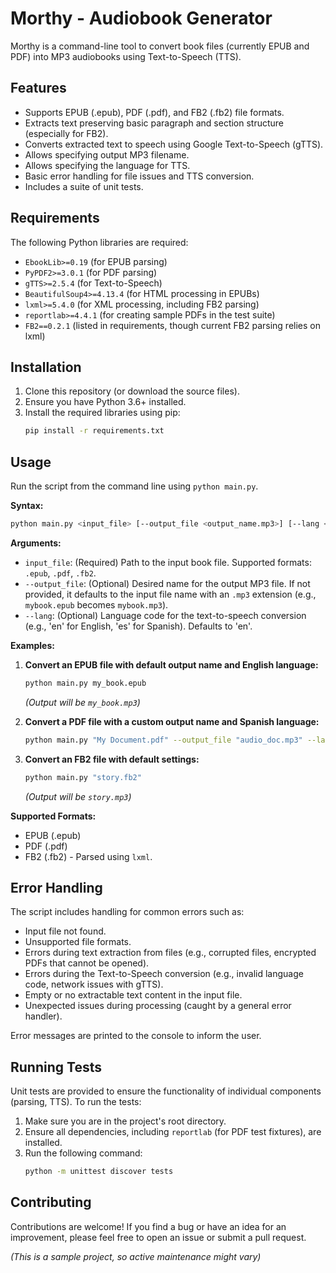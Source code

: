 # Morthy - Audiobook Generator

Morthy is a command-line tool to convert book files (currently EPUB and PDF) into MP3 audiobooks using Text-to-Speech (TTS).

## Features

*   Supports EPUB (.epub), PDF (.pdf), and FB2 (.fb2) file formats.
*   Extracts text preserving basic paragraph and section structure (especially for FB2).
*   Converts extracted text to speech using Google Text-to-Speech (gTTS).
*   Allows specifying output MP3 filename.
*   Allows specifying the language for TTS.
*   Basic error handling for file issues and TTS conversion.
*   Includes a suite of unit tests.

## Requirements

The following Python libraries are required:

*   `EbookLib>=0.19` (for EPUB parsing)
*   `PyPDF2>=3.0.1` (for PDF parsing)
*   `gTTS>=2.5.4` (for Text-to-Speech)
*   `BeautifulSoup4>=4.13.4` (for HTML processing in EPUBs)
*   `lxml>=5.4.0` (for XML processing, including FB2 parsing)
*   `reportlab>=4.4.1` (for creating sample PDFs in the test suite)
*   `FB2==0.2.1` (listed in requirements, though current FB2 parsing relies on lxml)

## Installation

1.  Clone this repository (or download the source files).
2.  Ensure you have Python 3.6+ installed.
3.  Install the required libraries using pip:
    ```bash
    pip install -r requirements.txt
    ```

## Usage

Run the script from the command line using `python main.py`.

**Syntax:**

```bash
python main.py <input_file> [--output_file <output_name.mp3>] [--lang <language_code>]
```

**Arguments:**

*   `input_file`: (Required) Path to the input book file. Supported formats: `.epub`, `.pdf`, `.fb2`.
*   `--output_file`: (Optional) Desired name for the output MP3 file. If not provided, it defaults to the input file name with an `.mp3` extension (e.g., `mybook.epub` becomes `mybook.mp3`).
*   `--lang`: (Optional) Language code for the text-to-speech conversion (e.g., 'en' for English, 'es' for Spanish). Defaults to 'en'.

**Examples:**

1.  **Convert an EPUB file with default output name and English language:**
    ```bash
    python main.py my_book.epub
    ```
    *(Output will be `my_book.mp3`)*

2.  **Convert a PDF file with a custom output name and Spanish language:**
    ```bash
    python main.py "My Document.pdf" --output_file "audio_doc.mp3" --lang es
    ```

3.  **Convert an FB2 file with default settings:**
    ```bash
    python main.py "story.fb2"
    ```
    *(Output will be `story.mp3`)*

**Supported Formats:**

*   EPUB (.epub)
*   PDF (.pdf)
*   FB2 (.fb2) - Parsed using `lxml`.

## Error Handling

The script includes handling for common errors such as:

*   Input file not found.
*   Unsupported file formats.
*   Errors during text extraction from files (e.g., corrupted files, encrypted PDFs that cannot be opened).
*   Errors during the Text-to-Speech conversion (e.g., invalid language code, network issues with gTTS).
*   Empty or no extractable text content in the input file.
*   Unexpected issues during processing (caught by a general error handler).

Error messages are printed to the console to inform the user.

## Running Tests

Unit tests are provided to ensure the functionality of individual components (parsing, TTS). To run the tests:

1.  Make sure you are in the project's root directory.
2.  Ensure all dependencies, including `reportlab` (for PDF test fixtures), are installed.
3.  Run the following command:
    ```bash
    python -m unittest discover tests
    ```

## Contributing

Contributions are welcome! If you find a bug or have an idea for an improvement, please feel free to open an issue or submit a pull request.

*(This is a sample project, so active maintenance might vary)*
